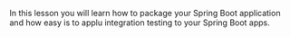 In this lesson you will learn how to package your Spring Boot application and how easy is to applu integration testing to your Spring Boot apps.

